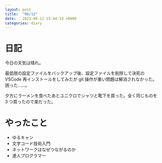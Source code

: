 ```yaml
---
layout: post
title:  "06/12"
date:   2021-06-12 15:44:19 +0900
categories: diary
---
```

# 日記

今日の天気は晴れ。

最低限の設定ファイルをバックアップ後、設定ファイルを削除して決死の VSCode 再インストールをしてみたが git 操作が重い問題は解消されなかった。困った......。

夕方にラーメンを食べたあとユニクロでシャツと靴下を買った。全く同じものを 3 つ買ったので楽だった。

# やったこと

- ゆるキャン
- 文字コード技術入門
- ネットワークはなぜつながるのか
- 達人プログラマー